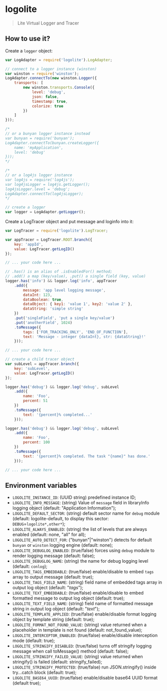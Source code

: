 # logolite

> Lite Virtual Logger and Tracer

## How to use it?

Create a `logger` object:

```javascript
var LogAdapter = require('logolite').LogAdapter;

// connect to a logger instance (winston)
var winston = require('winston');
LogAdapter.connectTo(new winston.Logger({
	transports: [
		new winston.transports.Console({
			level: 'debug',
			json: false,
			timestamp: true,
			colorize: true
		})
	]
}));

/*
// or a bunyan logger instance instead
var bunyan = require('bunyan');
LogAdapter.connectTo(bunyan.createLogger({
	name: 'myApplication',
	level: 'debug'
}));
*/

/*
// or a log4js logger instance
var log4js = require('log4js');
var log4jsLogger = log4js.getLogger();
log4jsLogger.level = 'debug';
LogAdapter.connectTo(log4jsLogger);
*/

// create a logger
var logger = LogAdapter.getLogger();
```

Create a LogTracer object and put message and loginfo into it:

```javascript
var LogTracer = require('logolite').LogTracer;

var appTracer = LogTracer.ROOT.branch({
	key: 'appId',
	value: LogTracer.getLogID()
});

// ... your code here ...

// .has() is an alias of .isEnabledFor() method;
// .add() a map (key/value), .put() a single field (key, value)
logger.has('info') && logger.log('info', appTracer
	.add({
		message: 'app level logging message',
		dataInt: 123,
		dataBoolean: true,
		dataObject: { key1: 'value 1', key2: 'value 2' },
		dataString: 'simple string'
	})
	.put('singleField', 'put a single key/value')
	.put('anotherField', 1024)
	.toMessage({
		tags: ['FOR_TRACKING_ONLY', 'END_OF_FUNCTION'],
		text: 'Message - integer {dataInt}, str: {dataString}!'
	}));

// ... your code here ...

// create a child tracer object
var subLevel = appTracer.branch({
	key: 'subLevel',
	value: LogTracer.getLogID()
});

logger.has('debug') && logger.log('debug', subLevel
	.add({
		name: 'Foo',
		percent: 51
	})
	.toMessage({
		text: '{percent}% completed...'
	}));

logger.has('debug') && logger.log('debug', subLevel
	.add({
		name: 'Foo',
		percent: 100
	})
	.toMessage({
		text: '{percent}% completed. The task "{name}" has done.'
	}));

// ... your code here ...
```

## Environment variables

* `LOGOLITE_INSTANCE_ID`: (UUID string) predefined instance ID;
* `LOGOLITE_INFO_MESSAGE`: (string) Value of `message` field in libraryInfo logging object (default: "Application Information");
* `LOGOLITE_DEFAULT_SECTOR`: (string) default sector name for `debug` module (default: logolite-default, to display this sector: `DEBUG`=`logolite*,other*`);
* `LOGOLITE_ALWAYS_ENABLED`: (string) the list of levels that are always enabled (default: none, "all" for all);
* `LOGOLITE_AUTO_DETECT_FOR`: ("bunyan"|"winston") detects for default `bunyan` or `winston` logging engine (default: none);
* `LOGOLITE_DEBUGLOG_ENABLED`: (true/false) forces using `debug` module to render logging message (default: false);
* `LOGOLITE_DEBUGLOG_NAME`: (string) the name for debug logging level (default: `conlog`);
* `LOGOLITE_TAGS_EMBEDDABLE`: (true/false) enable/disable to embed `tags` array to output message (default: true);
* `LOGOLITE_TAGS_FIELD_NAME`: (string) field name of embedded tags array in output log object (default: "_tags_");
* `LOGOLITE_TEXT_EMBEDDABLE`: (true/false) enable/disable to embed formatted message to output log object (default: true);
* `LOGOLITE_TEXT_FIELD_NAME`: (string) field name of formatted message string in output log object (default: "_text_");
* `LOGOLITE_TEMPLATE_APPLIED`: (true/false) enable/disable format logging object by template string (default: true);
* `LOGOLITE_FORMAT_NOT_FOUND_VALUE`: (string) value returned when a placeholder in template is not found (default: not_found_value);
* `LOGOLITE_INTERCEPTOR_ENABLED`: (true/false) enable/disable interception mode (default: true);
* `LOGOLITE_STRINGIFY_DISABLED`: (true/false) turns off stringify logging message when call toMessage() method (default: false);
* `LOGOLITE_STRINGIFY_FAILED_VALUE`: (string) value returned when stringify() is failed (default: stringify_failed);
* `LOGOLITE_STRINGIFY_PROTECTED`: (true/false) run JSON.stringify() inside try...catch block (default: true);
* `LOGOLITE_BASE64_UUID`: (true/false) enable/disable base64 UUID format (default true);
